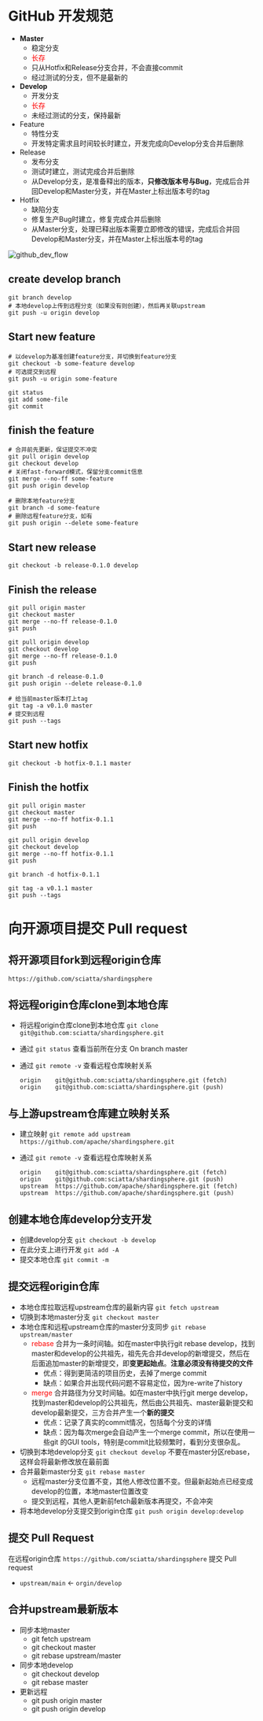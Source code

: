 # GitHub 开发规范

- **Master**
  - 稳定分支
  - <font color=red>长存</font>
  - 只从Hotfix和Release分支合并，不会直接commit
  - 经过测试的分支，但不是最新的
- **Develop**
  - 开发分支
  - <font color=red>长存</font>
  - 未经过测试的分支，保持最新
- Feature
  - 特性分支
  - 开发特定需求且时间较长时建立，开发完成向Develop分支合并后删除
- Release
  - 发布分支
  - 测试时建立，测试完成合并后删除
  - 从Develop分支，是准备释出的版本，**只修改版本号与Bug**，完成后合并回Develop和Master分支，并在Master上标出版本号的tag
- Hotfix
  - 缺陷分支
  - 修复生产Bug时建立，修复完成合并后删除
  - 从Master分支，处理已释出版本需要立即修改的错误，完成后合并回Develop和Master分支，并在Master上标出版本号的tag



![github_dev_flow](GitHub日常使用.assets/github_dev_flow.png)

## create develop branch

```shell
git branch develop
# 本地develop上传到远程分支（如果没有则创建），然后再关联upstream
git push -u origin develop
```



## Start new feature

```shell
# 以develop为基准创建feature分支，并切换到feature分支
git checkout -b some-feature develop
# 可选提交到远程
git push -u origin some-feature

git status
git add some-file
git commit
```



## finish the feature

```shell
# 合并前先更新，保证提交不冲突
git pull origin develop
git checkout develop
# 关闭fast-forward模式，保留分支commit信息
git merge --no-ff some-feature
git push origin develop

# 删除本地feature分支
git branch -d some-feature
# 删除远程feature分支，如有
git push origin --delete some-feature
```



## Start new release

```shell
git checkout -b release-0.1.0 develop
```



## Finish the release

```shell
git pull origin master
git checkout master
git merge --no-ff release-0.1.0
git push

git pull origin develop
git checkout develop
git merge --no-ff release-0.1.0
git push

git branch -d release-0.1.0
git push origin --delete release-0.1.0

# 给当前master版本打上tag
git tag -a v0.1.0 master
# 提交到远程
git push --tags
```



## Start new hotfix

```shell
git checkout -b hotfix-0.1.1 master
```



## Finish the hotfix

```shell
git pull origin master
git checkout master
git merge --no-ff hotfix-0.1.1
git push

git pull origin develop
git checkout develop
git merge --no-ff hotfix-0.1.1
git push

git branch -d hotfix-0.1.1

git tag -a v0.1.1 master
git push --tags
```



# 向开源项目提交 Pull request

## 将开源项目fork到远程origin仓库

`https://github.com/sciatta/shardingsphere`



## 将远程origin仓库clone到本地仓库

- 将远程origin仓库clone到本地仓库 `git clone git@github.com:sciatta/shardingsphere.git`

- 通过 `git status` 查看当前所在分支 On branch master

- 通过 `git remote -v` 查看远程仓库映射关系

  ```shell
  origin	git@github.com:sciatta/shardingsphere.git (fetch)
  origin	git@github.com:sciatta/shardingsphere.git (push)
  ```



## 与上游upstream仓库建立映射关系

- 建立映射 `git remote add upstream https://github.com/apache/shardingsphere.git`

- 通过 `git remote -v` 查看远程仓库映射关系

  ```shell
  origin	git@github.com:sciatta/shardingsphere.git (fetch)
  origin	git@github.com:sciatta/shardingsphere.git (push)
  upstream	https://github.com/apache/shardingsphere.git (fetch)
  upstream	https://github.com/apache/shardingsphere.git (push)
  ```

  

## 创建本地仓库develop分支开发

- 创建develop分支 `git checkout -b develop`
- 在此分支上进行开发 `git add -A`
- 提交本地仓库 `git commit -m` 



## 提交远程origin仓库

- 本地仓库拉取远程upstream仓库的最新内容 `git fetch upstream`
- 切换到本地master分支 `git checkout master`
- 本地仓库和远程upstream仓库的master分支同步 `git rebase upstream/master`
  - <font color=red>rebase</font> 合并为一条时间轴。如在master中执行git rebase develop，找到master和develop的公共祖先，祖先先合并develop的新增提交，然后在后面追加master的新增提交，即**变更起始点**。**注意必须没有待提交的文件**
    - 优点：得到更简洁的项目历史，去掉了merge commit
    - 缺点：如果合并出现代码问题不容易定位，因为re-write了history
  - <font color=red>merge</font> 合并路径为分叉时间轴。如在master中执行git merge develop，找到master和develop的公共祖先，然后由公共祖先、master最新提交和develop最新提交，三方合并产生一个**新的提交**
    - 优点：记录了真实的commit情况，包括每个分支的详情
    - 缺点：因为每次merge会自动产生一个merge commit，所以在使用一些git 的GUI tools，特别是commit比较频繁时，看到分支很杂乱。
- 切换到本地develop分支 `git checkout develop` 不要在master分区rebase，这样会将最新修改放在最前面
- 合并最新master分支 `git rebase master` 
  - 远程master分支位置不变，其他人修改位置不变。但最新起始点已经变成develop的位置，本地master位置改变
  - 提交到远程，其他人更新前fetch最新版本再提交，不会冲突
- 将本地develop分支提交到origin仓库 `git push origin develop:develop`



## 提交 Pull Request

在远程origin仓库 `https://github.com/sciatta/shardingsphere` 提交 Pull request

- `upstream/main` <- `orgin/develop`



## 合并upstream最新版本

- 同步本地master
  - git fetch upstream
  - git checkout master
  - git rebase upstream/master
- 同步本地develop
  - git checkout develop
  - git rebase master
- 更新远程
  - git push origin master
  - git push origin develop